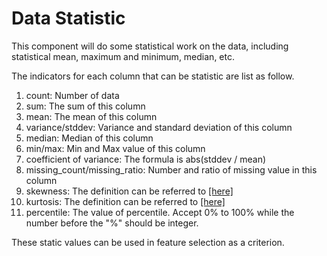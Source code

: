 Data Statistic
==============

This component will do some statistical work on the data, including
statistical mean, maximum and minimum, median, etc.

The indicators for each column that can be statistic are list as follow.

1.  count: Number of data
2.  sum: The sum of this column
3.  mean: The mean of this column
4.  variance/stddev: Variance and standard deviation of this column
5.  median: Median of this column
6.  min/max: Min and Max value of this column
7.  coefficient of variance: The formula is abs(stddev / mean)
8.  missing\_count/missing\_ratio: Number and ratio of missing value in
    this column
9.  skewness: The definition can be referred to
    [\[here\]](https://en.wikipedia.org/wiki/Skewness)
10. kurtosis: The definition can be referred to
    [\[here\]](https://en.wikipedia.org/wiki/Kurtosis)
11. percentile: The value of percentile. Accept 0% to 100% while the
    number before the \"%\" should be integer.

These static values can be used in feature selection as a criterion.
